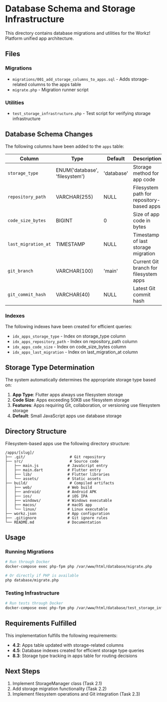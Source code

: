 # Database Schema and Storage Infrastructure

This directory contains database migrations and utilities for the Workz! Platform unified app architecture.

## Files

### Migrations
- `migrations/001_add_storage_columns_to_apps.sql` - Adds storage-related columns to the apps table
- `migrate.php` - Migration runner script

### Utilities
- `test_storage_infrastructure.php` - Test script for verifying storage infrastructure

## Database Schema Changes

The following columns have been added to the `apps` table:

| Column | Type | Default | Description |
|--------|------|---------|-------------|
| `storage_type` | ENUM('database', 'filesystem') | 'database' | Storage method for app code |
| `repository_path` | VARCHAR(255) | NULL | Filesystem path for repository-based apps |
| `code_size_bytes` | BIGINT | 0 | Size of app code in bytes |
| `last_migration_at` | TIMESTAMP | NULL | Timestamp of last storage migration |
| `git_branch` | VARCHAR(100) | 'main' | Current Git branch for filesystem apps |
| `git_commit_hash` | VARCHAR(40) | NULL | Latest Git commit hash |

### Indexes

The following indexes have been created for efficient queries:

- `idx_apps_storage_type` - Index on storage_type column
- `idx_apps_repository_path` - Index on repository_path column  
- `idx_apps_code_size` - Index on code_size_bytes column
- `idx_apps_last_migration` - Index on last_migration_at column

## Storage Type Determination

The system automatically determines the appropriate storage type based on:

1. **App Type**: Flutter apps always use filesystem storage
2. **Code Size**: Apps exceeding 50KB use filesystem storage
3. **Features**: Apps requiring Git, collaboration, or versioning use filesystem storage
4. **Default**: Small JavaScript apps use database storage

## Directory Structure

Filesystem-based apps use the following directory structure:

```
/apps/[slug]/
├── .git/                    # Git repository
├── src/                     # Source code
│   ├── main.js             # JavaScript entry
│   ├── main.dart           # Flutter entry
│   ├── lib/                # Flutter libraries
│   └── assets/             # Static assets
├── build/                   # Compiled artifacts
│   ├── web/                # Web build
│   ├── android/            # Android APK
│   ├── ios/                # iOS IPA
│   ├── windows/            # Windows executable
│   ├── macos/              # macOS app
│   └── linux/              # Linux executable
├── workz.json              # App configuration
├── .gitignore              # Git ignore rules
└── README.md               # Documentation
```

## Usage

### Running Migrations

```bash
# Run through Docker
docker-compose exec php-fpm php /var/www/html/database/migrate.php

# Or directly if PHP is available
php database/migrate.php
```

### Testing Infrastructure

```bash
# Run tests through Docker
docker-compose exec php-fpm php /var/www/html/database/test_storage_infrastructure.php
```

## Requirements Fulfilled

This implementation fulfills the following requirements:

- **4.2**: Apps table updated with storage-related columns
- **4.5**: Database indexes created for efficient storage type queries  
- **8.3**: Storage type tracking in apps table for routing decisions

## Next Steps

1. Implement StorageManager class (Task 2.1)
2. Add storage migration functionality (Task 2.2)
3. Implement filesystem operations and Git integration (Task 2.3)